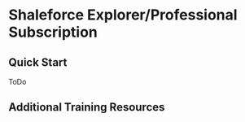 # Shaleforce Explorer/Professional Subscription
## Quick Start

ToDo

## Additional Training Resources
